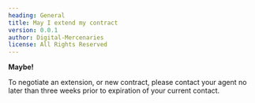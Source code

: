 ```yaml
---
heading: General
title: May I extend my contract
version: 0.0.1
author: Digital-Mercenaries
license: All Rights Reserved
---
```



**Maybe!**

To negotiate an extension, or new contract, please contact your agent no later
than three weeks prior to expiration of your current contact.


